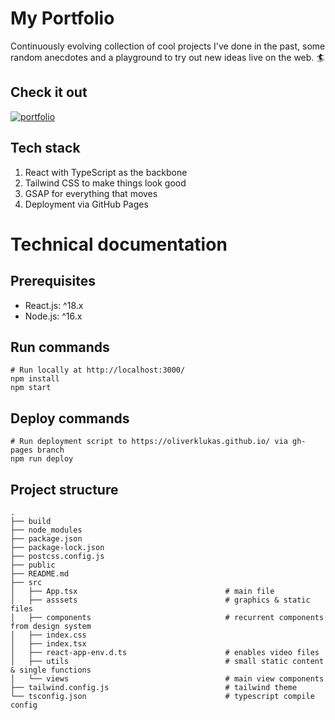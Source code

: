 # My Portfolio

Continuously evolving collection of cool projects I've done in the past, some random anecdotes and a playground to try out new ideas live on the web. :surfer:

## Check it out
[![portfolio](https://user-images.githubusercontent.com/39443615/178351885-8ccf4668-93d7-4531-8870-75efc4277f68.gif)](https://oliverklukas.github.io/)



## Tech stack
1. React with TypeScript as the backbone
2. Tailwind CSS to make things look good
3. GSAP for everything that moves
4. Deployment via GitHub Pages

# Technical documentation

## Prerequisites
- React.js: ^18.x
- Node.js: ^16.x

## Run commands
```shell
# Run locally at http://localhost:3000/
npm install
npm start
```

## Deploy commands
```shell
# Run deployment script to https://oliverklukas.github.io/ via gh-pages branch
npm run deploy
```

## Project structure
```shell
.
├── build
├── node_modules
├── package.json
├── package-lock.json
├── postcss.config.js
├── public
├── README.md
├── src
│   ├── App.tsx                                 # main file
│   ├── asssets                                 # graphics & static files
│   ├── components                              # recurrent components from design system
│   ├── index.css                         
│   ├── index.tsx 
│   ├── react-app-env.d.ts                      # enables video files
│   ├── utils                                   # small static content & single functions
│   └── views                                   # main view components
├── tailwind.config.js                          # tailwind theme 
└── tsconfig.json                               # typescript compile config
```
